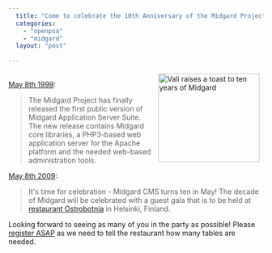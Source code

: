 ```yaml
---
  title: "Come to celebrate the 10th Anniversary of the Midgard Project"
  categories: 
    - "openpsa"
    - "midgard"
  layout: "post"

---
```

<p>
<img src="https://d2vqpl3tx84ay5.cloudfront.net/vali-party.jpg" height="175" width="200" border="0" align="right" hspace="8" vspace="4" alt="Vali raises a toast to ten years of Midgard" title="Vali raises a toast to ten years of Midgard" />
<br /><a href="http://www.linuxtoday.com/developer/1999050701705NWSW">May 8th 1999</a>:
</p><blockquote>
The Midgard Project has finally released the first public version of Midgard Application Server Suite. The new release contains Midgard core libraries, a PHP3-based web application server for the Apache platform and the needed web-based administration tools.
</blockquote><p>
<a href="http://www.midgard-project.org/10/">May 8th 2009</a>:
</p><blockquote>
It's time for celebration - Midgard CMS turns ten in May! The decade of Midgard will be celebrated with a guest gala that is to be held at <a href="http://www.botta.fi/Etusivu.24.0.html?&amp;L=1">restaurant Ostrobotnia</a> in Helsinki, Finland.
</blockquote><p>
Looking forward to seeing as many of you in the party as possible! Please <a href="http://www.midgard-project.org/10/registration/">register ASAP</a> as we need to tell the restaurant how many tables are needed.
</p>
